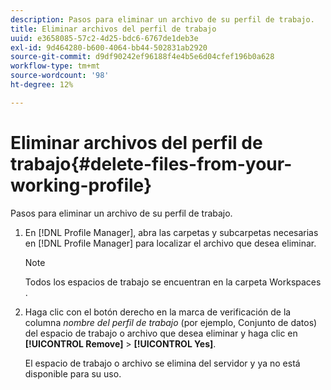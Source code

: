 ```yaml
---
description: Pasos para eliminar un archivo de su perfil de trabajo.
title: Eliminar archivos del perfil de trabajo
uuid: e3658085-57c2-4d25-bdc6-6767de1deb3e
exl-id: 9d464280-b600-4064-bb44-502831ab2920
source-git-commit: d9df90242ef96188f4e4b5e6d04cfef196b0a628
workflow-type: tm+mt
source-wordcount: '98'
ht-degree: 12%

---
```


# Eliminar archivos del perfil de trabajo{#delete-files-from-your-working-profile}

Pasos para eliminar un archivo de su perfil de trabajo.

1. En [!DNL Profile Manager], abra las carpetas y subcarpetas necesarias en [!DNL Profile Manager] para localizar el archivo que desea eliminar.

   >[!NOTE]
   >
   >Todos los espacios de trabajo se encuentran en la carpeta Workspaces .

1. Haga clic con el botón derecho en la marca de verificación de la columna *nombre del perfil de trabajo* (por ejemplo, Conjunto de datos) del espacio de trabajo o archivo que desea eliminar y haga clic en **[!UICONTROL Remove]** > **[!UICONTROL Yes]**.

   El espacio de trabajo o archivo se elimina del servidor y ya no está disponible para su uso.
